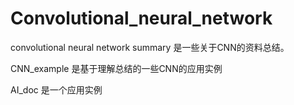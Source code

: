 # Convolutional_neural_network

 convolutional neural network summary 是一些关于CNN的资料总结。

 CNN_example 是基于理解总结的一些CNN的应用实例

 AI_doc 是一个应用实例
